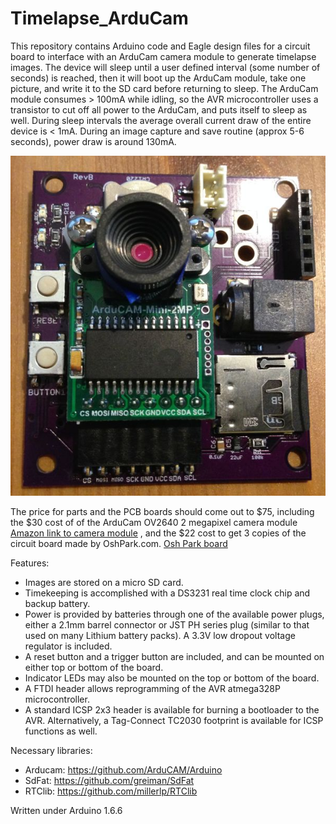 # Timelapse_ArduCam

This repository contains Arduino code and Eagle design files for a circuit board to interface
with an ArduCam camera module to generate timelapse images. The device will sleep until a 
user defined interval (some number of seconds) is reached, then it will boot up the 
ArduCam module, take one picture, and write it to the SD card before returning to sleep. The
ArduCam module consumes > 100mA while idling, so the AVR microcontroller uses a transistor to
cut off all power to the ArduCam, and puts itself to sleep as well. During sleep intervals the
average overall current draw of the entire device is < 1mA. During an image capture and save 
routine (approx 5-6 seconds), power draw is around 130mA. 

![Image of circuit board](/img/Timelapse_ArduCam_RevB.jpg)

The price for parts and the PCB boards should come out to $75, including the $30 cost of 
of the ArduCam OV2640 2 megapixel camera module
[Amazon link to camera module](https://www.amazon.com/Arducam-Module-Megapixels-Arduino-Mega2560/dp/B012UXNDOY)
, and the $22 cost to get 3 copies of the circuit board made by OshPark.com.
[Osh Park board](https://oshpark.com/shared_projects/kgNHWteo)



Features:
* Images are stored on a micro SD card.
* Timekeeping is accomplished with a DS3231 real time clock chip and backup battery.
* Power is provided by batteries through one of the available power plugs, either a 2.1mm barrel
connector or JST PH series plug (similar to that used on many Lithium battery packs). A 3.3V 
low dropout voltage regulator is included. 
* A reset button and a trigger button are included, and can be mounted on either top or bottom 
of the board. 
* Indicator LEDs may also be mounted on the top or bottom of the board. 
* A FTDI header allows reprogramming of the AVR atmega328P microcontroller.
* A standard ICSP 2x3 header is available for burning a bootloader to the AVR. Alternatively, 
a Tag-Connect TC2030 footprint is available for ICSP functions as well. 

Necessary libraries:
* Arducam: https://github.com/ArduCAM/Arduino
* SdFat: https://github.com/greiman/SdFat
* RTClib: https://github.com/millerlp/RTClib

Written under Arduino 1.6.6